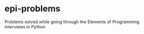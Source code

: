 # epi-problems
Problems solved while going through the Elements of Programming Interviews in Python
